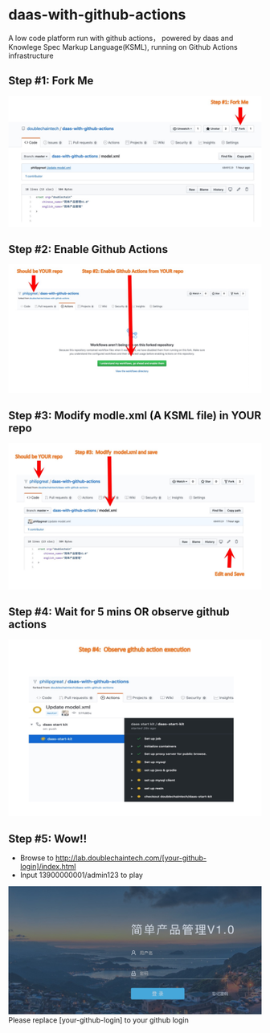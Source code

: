 # daas-with-github-actions
A low code platform run with github actions， powered by daas and Knowlege Spec Markup Language(KSML), running on Github Actions infrastructure

## Step #1: Fork Me

![Steps](/doc/step-01.jpg)

## Step #2: Enable Github Actions

![Steps](/doc/step-02.jpg)

## Step #3: Modify modle.xml (A KSML file) in YOUR repo

![Steps](/doc/step-03.jpg)

## Step #4: Wait for 5 mins OR observe github actions

![Steps](/doc/step-04.jpg)


## Step #5: Wow!!

* Browse to http://lab.doublechaintech.com/[your-github-login]/index.html
* Input 13900000001/admin123 to play


![Steps](/doc/final-ui.jpg)
Please replace [your-github-login] to your github login



 
